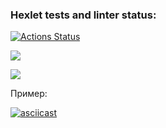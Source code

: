 ### Hexlet tests and linter status:
[![Actions Status](https://github.com/nkamsky/python-project-50/actions/workflows/hexlet-check.yml/badge.svg)](https://github.com/nkamsky/python-project-50/actions)

<a href="https://codeclimate.com/github/nkamsky/python-project-50/maintainability"><img src="https://api.codeclimate.com/v1/badges/c2ae0d14002f261beb02/maintainability" /></a>

<a href="https://codeclimate.com/github/nkamsky/python-project-50/test_coverage"><img src="https://api.codeclimate.com/v1/badges/c2ae0d14002f261beb02/test_coverage" /></a>

Пример:

[![asciicast](https://asciinema.org/a/80DRUN8IwwmtX1i0f5dTznHq8.svg)](https://asciinema.org/a/80DRUN8IwwmtX1i0f5dTznHq8)
